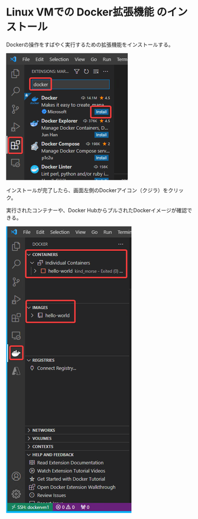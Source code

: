 # Linux VMでの Docker拡張機能 のインストール

Dockerの操作をすばやく実行するための拡張機能をインストールする。

![](images/ss-2022-04-05-23-21-35.png)

インストールが完了したら、画面左側のDockerアイコン（クジラ）をクリック。

実行されたコンテナーや、Docker HubからプルされたDockerイメージが確認できる。

![](images/ss-2022-04-05-21-57-58.png)

